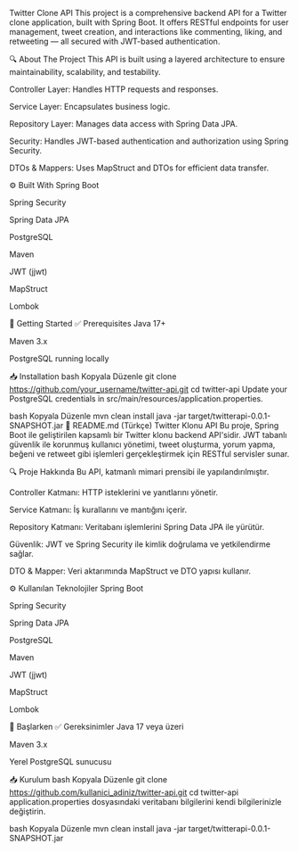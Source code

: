 Twitter Clone API
This project is a comprehensive backend API for a Twitter clone application, built with Spring Boot. It offers RESTful endpoints for user management, tweet creation, and interactions like commenting, liking, and retweeting — all secured with JWT-based authentication.

🔍 About The Project
This API is built using a layered architecture to ensure maintainability, scalability, and testability.

Controller Layer: Handles HTTP requests and responses.

Service Layer: Encapsulates business logic.

Repository Layer: Manages data access with Spring Data JPA.

Security: Handles JWT-based authentication and authorization using Spring Security.

DTOs & Mappers: Uses MapStruct and DTOs for efficient data transfer.

⚙️ Built With
Spring Boot

Spring Security

Spring Data JPA

PostgreSQL

Maven

JWT (jjwt)

MapStruct

Lombok

🚀 Getting Started
✅ Prerequisites
Java 17+

Maven 3.x

PostgreSQL running locally

📥 Installation
bash
Kopyala
Düzenle
git clone https://github.com/your_username/twitter-api.git
cd twitter-api
Update your PostgreSQL credentials in src/main/resources/application.properties.

bash
Kopyala
Düzenle
mvn clean install
java -jar target/twitterapi-0.0.1-SNAPSHOT.jar
📄 README.md (Türkçe)
Twitter Klonu API
Bu proje, Spring Boot ile geliştirilen kapsamlı bir Twitter klonu backend API'sidir. JWT tabanlı güvenlik ile korunmuş kullanıcı yönetimi, tweet oluşturma, yorum yapma, beğeni ve retweet gibi işlemleri gerçekleştirmek için RESTful servisler sunar.

🔍 Proje Hakkında
Bu API, katmanlı mimari prensibi ile yapılandırılmıştır.

Controller Katmanı: HTTP isteklerini ve yanıtlarını yönetir.

Service Katmanı: İş kurallarını ve mantığını içerir.

Repository Katmanı: Veritabanı işlemlerini Spring Data JPA ile yürütür.

Güvenlik: JWT ve Spring Security ile kimlik doğrulama ve yetkilendirme sağlar.

DTO & Mapper: Veri aktarımında MapStruct ve DTO yapısı kullanır.

⚙️ Kullanılan Teknolojiler
Spring Boot

Spring Security

Spring Data JPA

PostgreSQL

Maven

JWT (jjwt)

MapStruct

Lombok

🚀 Başlarken
✅ Gereksinimler
Java 17 veya üzeri

Maven 3.x

Yerel PostgreSQL sunucusu

📥 Kurulum
bash
Kopyala
Düzenle
git clone https://github.com/kullanici_adiniz/twitter-api.git
cd twitter-api
application.properties dosyasındaki veritabanı bilgilerini kendi bilgilerinizle değiştirin.

bash
Kopyala
Düzenle
mvn clean install
java -jar target/twitterapi-0.0.1-SNAPSHOT.jar
